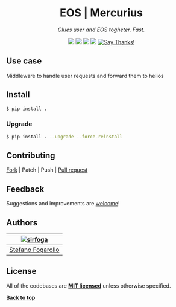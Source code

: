 <div align="center" id="topOfReadme">
	<h1>EOS | Mercurius</h1>
	<em>Glues user and EOS togheter. Fast.</em></br>


<a href="https://github.com/eos-sns/mercurius/pulls"><img src="https://badges.frapsoft.com/os/v1/open-source.svg?v=103"></a> <a href="https://github.com/eos-sns/mercurius/issues"><img src="https://img.shields.io/badge/contributions-welcome-brightgreen.svg?style=flat"></a> <a href="https://opensource.org/licenses/MIT"><img src="https://img.shields.io/badge/License-MIT-blue.svg"></a> <a href="https://www.python.org/download/releases/3.6.0/"><img src="https://img.shields.io/badge/Python-3.6-blue.svg"></a> <a href="https://saythanks.io/to/sirfoga"><img src="https://img.shields.io/badge/Say%20Thanks-!-1EAEDB.svg" alt="Say Thanks!" /></a>
</div>


## Use case
Middleware to handle user requests and forward them to helios


## Install
```bash
$ pip install .
```


### Upgrade
```bash
$ pip install . --upgrade --force-reinstall
```


## Contributing
[Fork](https://github.com/eos-sns/mercurius/fork) | Patch | Push | [Pull request](https://github.com/eos-sns/mercurius/pulls)

## Feedback
Suggestions and improvements are [welcome](https://github.com/eos-sns/mercurius/issues)!


## Authors

| [![sirfoga](https://avatars0.githubusercontent.com/u/14162628?s=128&v=4)](https://github.com/sirfoga "Follow @sirfoga on Github") |
|---|
| [Stefano Fogarollo](https://sirfoga.github.io) |


## License
All of the codebases are **[MIT licensed](https://opensource.org/licenses/MIT)** unless otherwise specified.

**[Back to top](#topOfReadme)**
